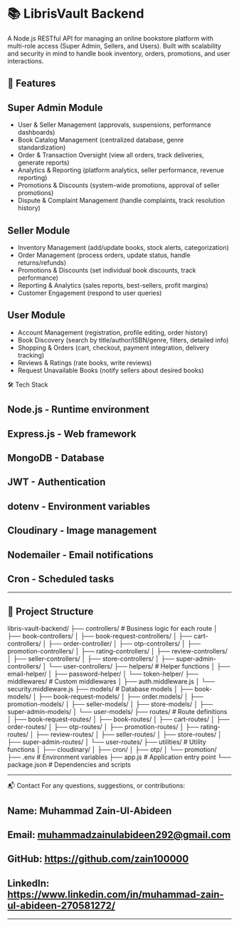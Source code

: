 # 📚 LibrisVault Backend

A Node.js RESTful API for managing an online bookstore platform with multi-role access (Super Admin, Sellers, and Users). Built with scalability and security in mind to handle book inventory, orders, promotions, and user interactions.

## 🚀 Features

## Super Admin Module
- User & Seller Management (approvals, suspensions, performance dashboards)
- Book Catalog Management (centralized database, genre standardization)
- Order & Transaction Oversight (view all orders, track deliveries, generate reports)
- Analytics & Reporting (platform analytics, seller performance, revenue reporting)
- Promotions & Discounts (system-wide promotions, approval of seller promotions)
- Dispute & Complaint Management (handle complaints, track resolution history)

## Seller Module
- Inventory Management (add/update books, stock alerts, categorization)
- Order Management (process orders, update status, handle returns/refunds)
- Promotions & Discounts (set individual book discounts, track performance)
- Reporting & Analytics (sales reports, best-sellers, profit margins)
- Customer Engagement (respond to user queries)

## User Module
- Account Management (registration, profile editing, order history)
- Book Discovery (search by title/author/ISBN/genre, filters, detailed info)
- Shopping & Orders (cart, checkout, payment integration, delivery tracking)
- Reviews & Ratings (rate books, write reviews)
- Request Unavailable Books (notify sellers about desired books)

🛠️ Tech Stack
## Node.js - Runtime environment
## Express.js - Web framework
## MongoDB - Database
## JWT - Authentication
## dotenv - Environment variables
## Cloudinary - Image management
## Nodemailer - Email notifications
## Cron - Scheduled tasks

---

## 📁 Project Structure

libris-vault-backend/
├── controllers/          # Business logic for each route
│   ├── book-controllers/
│   ├── book-request-controllers/
│   ├── cart-controllers/
│   ├── order-controller/
│   ├── otp-controllers/
│   ├── promotion-controllers/
│   ├── rating-controllers/
│   ├── review-controllers/
│   ├── seller-controllers/
│   ├── store-controllers/
│   ├── super-admin-controllers/
│   └── user-controllers/
├── helpers/              # Helper functions
│   ├── email-helper/
│   ├── password-helper/
│   └── token-helper/
├── middlewares/          # Custom middlewares
│   ├── auth.middleware.js
│   └── security.middleware.js
├── models/               # Database models
│   ├── book-models/
│   ├── book-request-models/
│   ├── order.models/
│   ├── promotion-models/
│   ├── seller-models/
│   ├── store-models/
│   ├── super-admin-models/
│   └── user-models/
├── routes/               # Route definitions
│   ├── book-request-routes/
│   ├── book-routes/
│   ├── cart-routes/
│   ├── order-routes/
│   ├── otp-routes/
│   ├── promotion-routes/
│   ├── rating-routes/
│   ├── review-routes/
│   ├── seller-routes/
│   ├── store-routes/
│   ├── super-admin-routes/
│   └── user-routes/
├── utilities/            # Utility functions
│   ├── cloudinary/
│   ├── cron/
│   ├── otp/
│   └── promotion/
├── .env                  # Environment variables
├── app.js               # Application entry point
└── package.json         # Dependencies and scripts

---

📬 Contact
For any questions, suggestions, or contributions:
## Name: Muhammad Zain-Ul-Abideen
## Email: muhammadzainulabideen292@gmail.com
## GitHub: https://github.com/zain100000
## LinkedIn: https://www.linkedin.com/in/muhammad-zain-ul-abideen-270581272/
---
